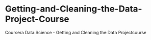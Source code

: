 # Getting-and-Cleaning-the-Data-Project-Course
Coursera Data Science - Getting and Cleaning the Data Projectcourse
